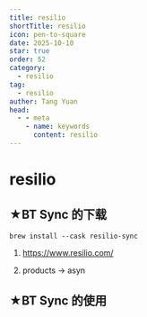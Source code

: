 ```yaml
---
title: resilio
shortTitle: resilio
icon: pen-to-square
date: 2025-10-10
star: true
order: 52
category:
  - resilio
tag: 
  - resilio
auther: Tang Yuan
head:
  - - meta
    - name: keywords
      content: resilio
---
```


# resilio

## ★BT Sync 的下载

```shell
brew install --cask resilio-sync

```

1. https://www.resilio.com/

2. products -> asyn

## ★BT Sync 的使用